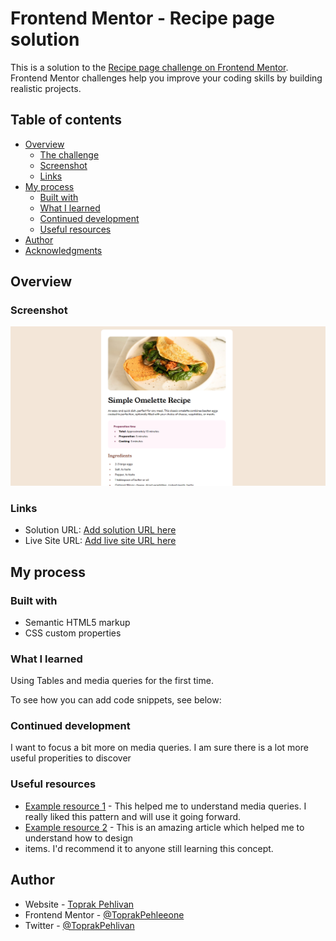 # Frontend Mentor - Recipe page solution

This is a solution to the [Recipe page challenge on Frontend Mentor](https://www.frontendmentor.io/challenges/recipe-page-KiTsR8QQKm). Frontend Mentor challenges help you improve your coding skills by building realistic projects. 

## Table of contents

- [Overview](#overview)
  - [The challenge](#the-challenge)
  - [Screenshot](#screenshot)
  - [Links](#links)
- [My process](#my-process)
  - [Built with](#built-with)
  - [What I learned](#what-i-learned)
  - [Continued development](#continued-development)
  - [Useful resources](#useful-resources)
- [Author](#author)
- [Acknowledgments](#acknowledgments)

## Overview

### Screenshot

![](./assets/images/recipe-page-screenshot.png)

### Links

- Solution URL: [Add solution URL here](https://your-solution-url.com)
- Live Site URL: [Add live site URL here](https://your-live-site-url.com)

## My process

### Built with

- Semantic HTML5 markup
- CSS custom properties


### What I learned

Using Tables and media queries for the first time. 

To see how you can add code snippets, see below:


### Continued development

I want to focus a bit more on media queries. I am sure there is a lot more useful properities to discover


### Useful resources

- [Example resource 1](https://www.w3schools.com/css/css3_mediaqueries_ex.asp) - This helped me to understand media queries. I really liked this pattern and will use it going forward.
- [Example resource 2](https://stackoverflow.com/questions/21369843/is-there-a-way-to-make-numbers-in-an-ordered-list-bold) - This is an amazing article which helped me to understand how to design <li> items. I'd recommend it to anyone still learning this concept.

## Author

- Website - [Toprak Pehlivan](https://github.com/ToprakPehleeone)
- Frontend Mentor - [@ToprakPehleeone](https://www.frontendmentor.io/profile/ToprakPehleeone)
- Twitter - [@ToprakPehlivan](https://x.com/ToprakPehlivan)

